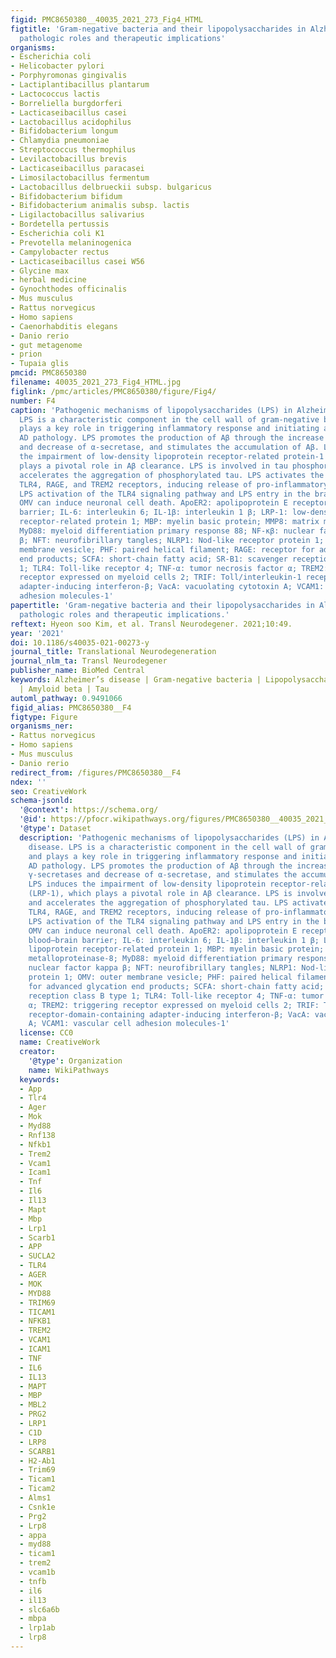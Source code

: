 ```yaml
---
figid: PMC8650380__40035_2021_273_Fig4_HTML
figtitle: 'Gram-negative bacteria and their lipopolysaccharides in Alzheimer’s disease:
  pathologic roles and therapeutic implications'
organisms:
- Escherichia coli
- Helicobacter pylori
- Porphyromonas gingivalis
- Lactiplantibacillus plantarum
- Lactococcus lactis
- Borreliella burgdorferi
- Lacticaseibacillus casei
- Lactobacillus acidophilus
- Bifidobacterium longum
- Chlamydia pneumoniae
- Streptococcus thermophilus
- Levilactobacillus brevis
- Lacticaseibacillus paracasei
- Limosilactobacillus fermentum
- Lactobacillus delbrueckii subsp. bulgaricus
- Bifidobacterium bifidum
- Bifidobacterium animalis subsp. lactis
- Ligilactobacillus salivarius
- Bordetella pertussis
- Escherichia coli K1
- Prevotella melaninogenica
- Campylobacter rectus
- Lacticaseibacillus casei W56
- Glycine max
- herbal medicine
- Gynochthodes officinalis
- Mus musculus
- Rattus norvegicus
- Homo sapiens
- Caenorhabditis elegans
- Danio rerio
- gut metagenome
- prion
- Tupaia glis
pmcid: PMC8650380
filename: 40035_2021_273_Fig4_HTML.jpg
figlink: /pmc/articles/PMC8650380/figure/Fig4/
number: F4
caption: 'Pathogenic mechanisms of lipopolysaccharides (LPS) in Alzheimer’s disease.
  LPS is a characteristic component in the cell wall of gram-negative bacteria and
  plays a key role in triggering inflammatory response and initiating and promoting
  AD pathology. LPS promotes the production of Aβ through the increase of β- and γ-secretases
  and decrease of α-secretase, and stimulates the accumulation of Aβ. LPS induces
  the impairment of low-density lipoprotein receptor-related protein-1 (LRP-1), which
  plays a pivotal role in Aβ clearance. LPS is involved in tau phosphorylation, and
  accelerates the aggregation of phosphorylated tau. LPS activates the microglial
  TLR4, RAGE, and TREM2 receptors, inducing release of pro-inflammatory cytokines.
  LPS activation of the TLR4 signaling pathway and LPS entry in the brain through
  OMV can induce neuronal cell death. ApoER2: apolipoprotein E receptor 2; BBB: blood–brain
  barrier; IL-6: interleukin 6; IL-1β: interleukin 1 β; LRP-1: low-density lipoprotein
  receptor-related protein 1; MBP: myelin basic protein; MMP8: matrix metalloproteinase-8;
  MyD88: myeloid differentiation primary response 88; NF-κβ: nuclear factor kappa
  β; NFT: neurofibrillary tangles; NLRP1: Nod-like receptor protein 1; OMV: outer
  membrane vesicle; PHF: paired helical filament; RAGE: receptor for advanced glycation
  end products; SCFA: short-chain fatty acid; SR-B1: scavenger reception class B type
  1; TLR4: Toll-like receptor 4; TNF-α: tumor necrosis factor α; TREM2: triggering
  receptor expressed on myeloid cells 2; TRIF: Toll/interleukin-1 receptor-domain-containing
  adapter-inducing interferon-β; VacA: vacuolating cytotoxin A; VCAM1: vascular cell
  adhesion molecules-1'
papertitle: 'Gram-negative bacteria and their lipopolysaccharides in Alzheimer’s disease:
  pathologic roles and therapeutic implications.'
reftext: Hyeon soo Kim, et al. Transl Neurodegener. 2021;10:49.
year: '2021'
doi: 10.1186/s40035-021-00273-y
journal_title: Translational Neurodegeneration
journal_nlm_ta: Transl Neurodegener
publisher_name: BioMed Central
keywords: Alzheimer’s disease | Gram-negative bacteria | Lipopolysaccharide | Exotoxin
  | Amyloid beta | Tau
automl_pathway: 0.9491066
figid_alias: PMC8650380__F4
figtype: Figure
organisms_ner:
- Rattus norvegicus
- Homo sapiens
- Mus musculus
- Danio rerio
redirect_from: /figures/PMC8650380__F4
ndex: ''
seo: CreativeWork
schema-jsonld:
  '@context': https://schema.org/
  '@id': https://pfocr.wikipathways.org/figures/PMC8650380__40035_2021_273_Fig4_HTML.html
  '@type': Dataset
  description: 'Pathogenic mechanisms of lipopolysaccharides (LPS) in Alzheimer’s
    disease. LPS is a characteristic component in the cell wall of gram-negative bacteria
    and plays a key role in triggering inflammatory response and initiating and promoting
    AD pathology. LPS promotes the production of Aβ through the increase of β- and
    γ-secretases and decrease of α-secretase, and stimulates the accumulation of Aβ.
    LPS induces the impairment of low-density lipoprotein receptor-related protein-1
    (LRP-1), which plays a pivotal role in Aβ clearance. LPS is involved in tau phosphorylation,
    and accelerates the aggregation of phosphorylated tau. LPS activates the microglial
    TLR4, RAGE, and TREM2 receptors, inducing release of pro-inflammatory cytokines.
    LPS activation of the TLR4 signaling pathway and LPS entry in the brain through
    OMV can induce neuronal cell death. ApoER2: apolipoprotein E receptor 2; BBB:
    blood–brain barrier; IL-6: interleukin 6; IL-1β: interleukin 1 β; LRP-1: low-density
    lipoprotein receptor-related protein 1; MBP: myelin basic protein; MMP8: matrix
    metalloproteinase-8; MyD88: myeloid differentiation primary response 88; NF-κβ:
    nuclear factor kappa β; NFT: neurofibrillary tangles; NLRP1: Nod-like receptor
    protein 1; OMV: outer membrane vesicle; PHF: paired helical filament; RAGE: receptor
    for advanced glycation end products; SCFA: short-chain fatty acid; SR-B1: scavenger
    reception class B type 1; TLR4: Toll-like receptor 4; TNF-α: tumor necrosis factor
    α; TREM2: triggering receptor expressed on myeloid cells 2; TRIF: Toll/interleukin-1
    receptor-domain-containing adapter-inducing interferon-β; VacA: vacuolating cytotoxin
    A; VCAM1: vascular cell adhesion molecules-1'
  license: CC0
  name: CreativeWork
  creator:
    '@type': Organization
    name: WikiPathways
  keywords:
  - App
  - Tlr4
  - Ager
  - Mok
  - Myd88
  - Rnf138
  - Nfkb1
  - Trem2
  - Vcam1
  - Icam1
  - Tnf
  - Il6
  - Il13
  - Mapt
  - Mbp
  - Lrp1
  - Scarb1
  - APP
  - SUCLA2
  - TLR4
  - AGER
  - MOK
  - MYD88
  - TRIM69
  - TICAM1
  - NFKB1
  - TREM2
  - VCAM1
  - ICAM1
  - TNF
  - IL6
  - IL13
  - MAPT
  - MBP
  - MBL2
  - PRG2
  - LRP1
  - C1D
  - LRP8
  - SCARB1
  - H2-Ab1
  - Trim69
  - Ticam1
  - Ticam2
  - Alms1
  - Csnk1e
  - Prg2
  - Lrp8
  - appa
  - myd88
  - ticam1
  - trem2
  - vcam1b
  - tnfb
  - il6
  - il13
  - slc6a6b
  - mbpa
  - lrp1ab
  - lrp8
---
```

